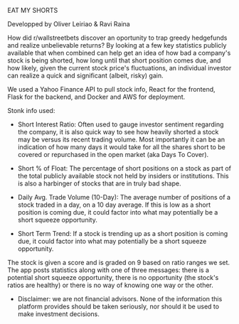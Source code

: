 EAT MY SHORTS

Developped by Oliver Leiriao & Ravi Raina

How did r/wallstreetbets discover an oportunity to trap greedy hedgefunds and realize unbelievable returns? 
By looking at a few key statistics publicly available that when combined can help get an idea of how bad a company's stock is being shorted, how long until that short position comes due, and how likely, given the current stock price's fluctuations, an individual investor can realize a quick and significant (albeit, risky) gain.

We used a Yahoo Finance API to pull stock info, React for the frontend, Flask for the backend, and Docker and AWS for deployment.


Stonk info used:

* Short Interest Ratio:
    Often used to gauge investor sentiment regarding the company, it is also quick way to see how heavily shorted a stock may be versus its recent trading volume. Most importantly  it can be an indication of how many days it would take for all the shares short to be covered or repurchased in the open market (aka Days To Cover).

* Short % of Float:
    The percentage of short positions on a stock as part of the total publicly available stock not held by insiders or institutions. This is also a harbinger of stocks that are in truly bad shape.

* Daily Avg. Trade Volume (10-Day):
    The average number of positions of a stock traded in a day, on a 10 day average. If this is low as a short position is coming due, it could factor into what may potentially be a short squeeze opportunity.

* Short Term Trend:
    If a stock is trending up as a short position is coming due, it could factor into what may potentially be a short squeeze opportunity.


The stock is given a score and is graded on 9 based on ratio ranges we set. 
The app posts statistics along with one of three messages: there is a potential short squeeze opportunity, there is no opportunity (the stock's ratios are healthy) or there is no way of knowing one way or the other.


* Disclaimer: we are not financial advisors. None of the information this platform provides should be taken seriously, nor should it be used to make investment decisions.
